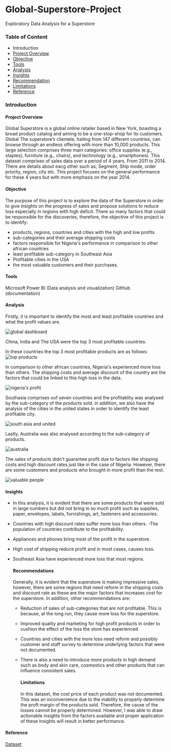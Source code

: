 # Global-Superstore-Project
Exploratory Data Analysis for a Superstore
### Table of Content
- Introduction
 - [Project Overview](project-overview)
 - [Objective](objective)
 - [Tools](tools)
- [Analysis](analysis)
- [Insights](insights)
- [Recommendation](recommendations)
- [Limitations](limitations)
- [Reference](reference)
### Introduction
#### Project Overview
Global Superstore is a global online retailer based in New York, boasting a broad product catalog and aiming to be a one-stop-shop for its customers. Global The superstore’s clientele, hailing from 147 different countries, can browse through an endless offering with more than 10,000 products. This large selection comprises three main categories: office supplies (e.g., staples), furniture (e.g., chairs), and technology (e.g., smartphones). This dataset comprises of sales data over a period of 4 years. From 2011 to 2014. There are details about eacg other such as; Segment, Ship mode, order priority, region, city etc. This project focuses on the general performance for these 4 years but with more emphasis on the year 2014.

#### Objective
The purpose of this project is to explore the data of the Superstore in order to give insights on the progress of sales and propose solutions to reduce loss especially in regions with high deficit. There so many factors that could be responsible for the discoveries, therefore, the objective of this project is to identify:
- products, regions, countries and cities with the high and low profits
- sub-categories and their average shipping costs
- factors responsible for Nigeria's performance in comparison to other african countries
- least profitable sub-category in Southeast Asia
- Profitable cities in the USA
- the most valuable customers and their purchases.

#### Tools
Microsoft Power BI (Data analysis and visualization)
GitHub (documentation)

#### Analysis
Firstly, it is important to identify the most and least profitable countries and what the profit values are.

![global dashboard](https://github.com/Follaetal/Global-Superstore-Project/assets/148357576/78564c42-1e80-4a02-8779-e94f6877d57e)

China, India and The USA were the top 3 most profitable countries. 

In these countries the top 3 most profitable products are as follows:
![top products](https://github.com/Follaetal/Global-Superstore-Project/assets/148357576/c0e22cfa-f0ac-4355-8619-b4a14f506629)

In comparison to other african countries, Nigeria's experienced more loss than others. The shipping costs and average discount of the country are the factors that could be linked to this high loss in the data.  

![nigeria's profit](https://github.com/Follaetal/Global-Superstore-Project/assets/148357576/ae86fcd7-53b7-486c-b763-4e26584af0a8)


Southasia comprises oof seven countries and the profitablity was analysed by the sub-category of the products sold. in addition, we also have the analysis of the cities in the united states in order to identify the least profitable city.

![south asia and united](https://github.com/Follaetal/Global-Superstore-Project/assets/148357576/14a9e868-c004-4d41-a6fc-2e143230a1e0)

Lastly, Australia was also analysed according to the sub-category of products.

![australia](https://github.com/Follaetal/Global-Superstore-Project/assets/148357576/2d3037cf-b3b6-4256-85a8-82b8e3249b87)


The sales of products didn't guarantee profit due to factors like shipping costs and high discount rates just like in the case of Nigeria. However, there are some customers and products who brought in more profit than the rest.

![valuable people](https://github.com/Follaetal/Global-Superstore-Project/assets/148357576/1a07ae38-9cfd-4738-bd75-d68c976e81de)

#### Insights
- In this analysis, it is evident that there are some products that were sold in large numbers but did not bring in so much profit such as supplies, paper, envelopes, labels, furnishings, art, fasteners and accessories.
- Countries with high discount rates suffer more loss than others.
-The population of countries contribute to the profitability.
- Appliances and phones bring most of the profit in the superstore.
- High cost of shipping reduce profit and in most cases, causes loss.
- Southeast Asia have experienced more loss that most regions.

  #### Recommendations
  Generally, it is evident that the superstore is making impressive sales, however, there are some regions that need reform in the shipping costs and discount rate as these are the major factors that increases cost for the superstore. In addition, other recommendations are:
  - Reduction of sales of sub-categories that are not profitable. This is because, at the long run, they cause more loss for the superstore.
  - Improved quality and marketing for high profit products in order to cushion the effect of the loss the store has experienced
  - Countries and cities with the more loss need reform and possibly customer and staff survey to determine underlying factors that were not documented.
  - There is also a need to introduce more products in high demand such as body and skin care, cosmestics and other products that can influence consistent sales.


    #### Limitations
    In this dataset, the cost price of each product was not documented. This was an inconvenience due to the inability to properly determine the proft margin of the products sold. Therefore, the cause of the losses cannot be properly determined. However, I was able to draw actionable insights from the factors available and proper application of these insights will result in better performance.
  
#### Reference
[Dataset](https://docs.google.com/spreadsheets/d/1nxESpFzWjlGDMGDVLH69xmDzIl9l6OEq/edit#gid=63)





   
